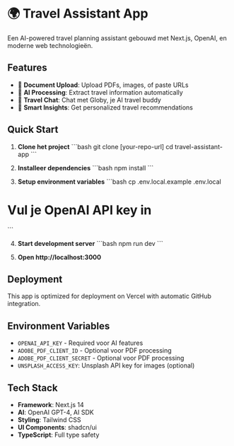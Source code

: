 # 🌍 Travel Assistant App

Een AI-powered travel planning assistant gebouwd met Next.js, OpenAI, en moderne web technologieën.

## Features

- 📄 **Document Upload**: Upload PDFs, images, of paste URLs
- 🤖 **AI Processing**: Extract travel information automatically
- 💬 **Travel Chat**: Chat met Globy, je AI travel buddy
- 🎯 **Smart Insights**: Get personalized travel recommendations

## Quick Start

1. **Clone het project**
\`\`\`bash
git clone [your-repo-url]
cd travel-assistant-app
\`\`\`

2. **Installeer dependencies**
\`\`\`bash
npm install
\`\`\`

3. **Setup environment variables**
\`\`\`bash
cp .env.local.example .env.local
# Vul je OpenAI API key in
\`\`\`

4. **Start development server**
\`\`\`bash
npm run dev
\`\`\`

5. **Open http://localhost:3000**

## Deployment

This app is optimized for deployment on Vercel with automatic GitHub integration.

## Environment Variables

- `OPENAI_API_KEY` - Required voor AI features
- `ADOBE_PDF_CLIENT_ID` - Optional voor PDF processing
- `ADOBE_PDF_CLIENT_SECRET` - Optional voor PDF processing
- `UNSPLASH_ACCESS_KEY`: Unsplash API key for images (optional)

## Tech Stack

- **Framework**: Next.js 14
- **AI**: OpenAI GPT-4, AI SDK
- **Styling**: Tailwind CSS
- **UI Components**: shadcn/ui
- **TypeScript**: Full type safety
